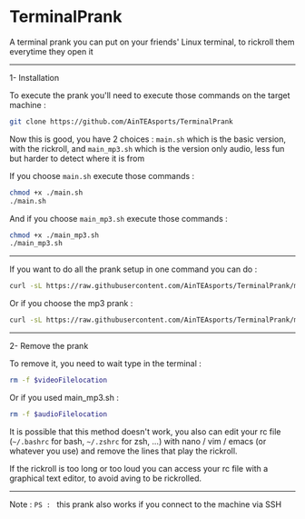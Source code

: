 # TerminalPrank
A terminal prank you can put on your friends' Linux terminal, to rickroll them everytime they open it

___________________________________________________

1- Installation

To execute the prank you'll need to execute those commands on the target machine :
```bash
git clone https://github.com/AinTEAsports/TerminalPrank
```

Now this is good, you have 2 choices : `main.sh` which is the basic version, with the rickroll, and `main_mp3.sh` which is the version only audio, less fun but harder to detect where it is from


If you choose `main.sh` execute those commands :
```bash
chmod +x ./main.sh
./main.sh
```
And if you choose `main_mp3.sh` execute those commands :
```bash
chmod +x ./main_mp3.sh
./main_mp3.sh
```

___________________________________________________

If you want to do all the prank setup in one command you can do :
```bash
curl -sL https://raw.githubusercontent.com/AinTEAsports/TerminalPrank/main/main.sh | bash
```

Or if you choose the mp3 prank :
```bash
curl -sL https://raw.githubusercontent.com/AinTEAsports/TerminalPrank/main/main_mp3.sh | bash
```

___________________________________________________

2- Remove the prank

To remove it, you need to wait type in the terminal :
```bash
rm -f $videoFilelocation
```

Or if you used main_mp3.sh :
```bash
rm -f $audioFilelocation
```

It is possible that this method doesn't work, you also can edit your rc file (`~/.bashrc` for bash, `~/.zshrc` for zsh, ...) with nano / vim / emacs (or whatever you use) and remove the lines that play the rickroll.

If the rickroll is too long or too loud you can access your rc file with a graphical text editor, to avoid aving to be rickrolled.

___________________________________________________

Note :
`PS : ` this prank also works if you connect to the machine via SSH
